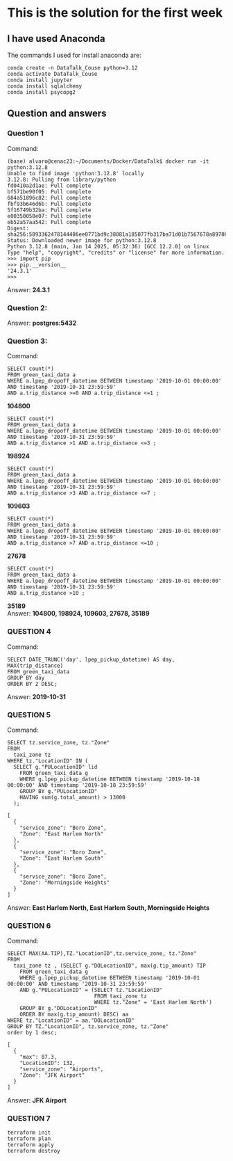 # This is the solution for the first week

## I have used **Anaconda**
The commands I used for install anaconda are:
```
conda create -n DataTalk_Couse python=3.12
conda activate DataTalk_Couse
conda install jupyter
conda install sqlalchemy
conda install psycopg2
```

## Question and answers
### Question 1
Command:
```
(base) alvaro@cenac23:~/Documents/Docker/DataTalk$ docker run -it python:3.12.8
Unable to find image 'python:3.12.8' locally
3.12.8: Pulling from library/python
fd0410a2d1ae: Pull complete 
bf571be90f05: Pull complete 
684a51896c82: Pull complete 
fbf93b646d6b: Pull complete 
5f16749b32ba: Pull complete 
e00350058e07: Pull complete 
eb52a57aa542: Pull complete 
Digest: sha256:5893362478144406ee0771bd9c38081a185077fb317ba71d01b7567678a89708
Status: Downloaded newer image for python:3.12.8
Python 3.12.8 (main, Jan 14 2025, 05:32:36) [GCC 12.2.0] on linux
Type "help", "copyright", "credits" or "license" for more information.
>>> import pip
>>> pip.__version__
'24.3.1'
>>> 
```
Answer: **24.3.1** 

### Question 2:
Answer: **postgres:5432**

### Question 3:
Command:
```
SELECT count(*)
FROM green_taxi_data a
WHERE a.lpep_dropoff_datetime BETWEEN timestamp '2019-10-01 00:00:00' AND timestamp '2019-10-31 23:59:59'
AND a.trip_distance >=0 AND a.trip_distance <=1 ;
```
**104800**
```
SELECT count(*)
FROM green_taxi_data a
WHERE a.lpep_dropoff_datetime BETWEEN timestamp '2019-10-01 00:00:00' AND timestamp '2019-10-31 23:59:59'
AND a.trip_distance >1 AND a.trip_distance <=3 ;
```
**198924**
```
SELECT count(*)
FROM green_taxi_data a
WHERE a.lpep_dropoff_datetime BETWEEN timestamp '2019-10-01 00:00:00' AND timestamp '2019-10-31 23:59:59'
AND a.trip_distance >3 AND a.trip_distance <=7 ;
```
**109603**
```
SELECT count(*)
FROM green_taxi_data a
WHERE a.lpep_dropoff_datetime BETWEEN timestamp '2019-10-01 00:00:00' AND timestamp '2019-10-31 23:59:59'
AND a.trip_distance >7 AND a.trip_distance <=10 ;
```
**27678**
```
SELECT count(*)
FROM green_taxi_data a
WHERE a.lpep_dropoff_datetime BETWEEN timestamp '2019-10-01 00:00:00' AND timestamp '2019-10-31 23:59:59'
AND a.trip_distance >10 ;
```
**35189** \
Answer: **104800, 198924, 109603, 27678, 35189**

### QUESTION 4
Command:
```
SELECT DATE_TRUNC('day', lpep_pickup_datetime) AS day, MAX(trip_distance)
FROM green_taxi_data
GROUP BY day
ORDER BY 2 DESC;
```

Answer: **2019-10-31**

### QUESTION 5
Command:
```
SELECT tz.service_zone, tz."Zone"
FROM
  taxi_zone tz
WHERE tz."LocationID" IN (
  SELECT g."PULocationID" lid
    FROM green_taxi_data g
    WHERE g.lpep_pickup_datetime BETWEEN timestamp '2019-10-18 00:00:00' AND timestamp '2019-10-18 23:59:59'
    GROUP BY g."PULocationID"
    HAVING sum(g.total_amount) > 13000
  );

[
  {
    "service_zone": "Boro Zone",
    "Zone": "East Harlem North"
  },
  {
    "service_zone": "Boro Zone",
    "Zone": "East Harlem South"
  },
  {
    "service_zone": "Boro Zone",
    "Zone": "Morningside Heights"
  }
]
```
Answer: **East Harlem North, East Harlem South, Morningside Heights**

### QUESTION 6
Command:
```
SELECT MAX(AA.TIP),TZ."LocationID",tz.service_zone, tz."Zone"
FROM
  taxi_zone tz , (SELECT g."DOLocationID", max(g.tip_amount) TIP
    FROM green_taxi_data g
    WHERE g.lpep_pickup_datetime BETWEEN timestamp '2019-10-01 00:00:00' AND timestamp '2019-10-31 23:59:59'
    AND g."PULocationID" = (SELECT tz."LocationID"
                            FROM taxi_zone tz
                            WHERE tz."Zone" = 'East Harlem North')
    GROUP BY g."DOLocationID"
    ORDER BY max(g.tip_amount) DESC) aa
WHERE tz."LocationID" = aa."DOLocationID"
GROUP BY TZ."LocationID", tz.service_zone, tz."Zone"
order by 1 desc;

[
  {
    "max": 87.3,
    "LocationID": 132,
    "service_zone": "Airports",
    "Zone": "JFK Airport"
  }
]
```
Answer: **JFK Airport**

### QUESTION 7
```
terraform init
terraform plan
terraform apply
terraform destroy
```

